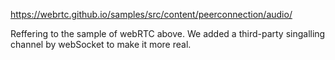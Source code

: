 https://webrtc.github.io/samples/src/content/peerconnection/audio/

Reffering to the sample of webRTC above. We added a third-party singalling channel by webSocket to make it more real.
